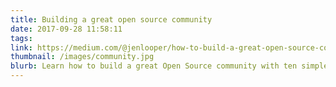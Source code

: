 ```yaml
---
title: Building a great open source community
date: 2017-09-28 11:58:11
tags:
link: https://medium.com/@jenlooper/how-to-build-a-great-open-source-community-in-ten-easy-steps-a3799c1ce52b
thumbnail: /images/community.jpg
blurb: Learn how to build a great Open Source community with ten simple tips!
---
```

